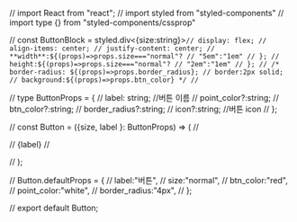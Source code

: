 // import React from "react";
// import styled from "styled-components"
// import type {} from "styled-components/cssprop"

// const ButtonBlock = styled.div<{size:string}>`
// display: flex;
// align-items: center;
// justify-content: center;
// **width**:${(props)=>props.size==="normal"?
// "5em":"1em"
// };
// height:${(props)=>props.size==="normal"?
// "2em":"1em"
// };
// /* border-radius: ${(props)=>props.border_radius};
// border:2px solid;
// background:${(props)=>props.btn_color} */
// `

// type ButtonProps = {
//     label: string; //버튼 이름 
//     point_color?:string;
//     btn_color?:string;
//     border_radius?:string;
//     icon?:string; //버튼 icon
//   };
  
//   const Button = ({size, label }: ButtonProps) => (
//     <div >
//     {label}
//     </Button>

//   );
  
//   Button.defaultProps = {
//     label:"버튼",
//     size:"normal",
//     btn_color:"red",
//     point_color:"white",
//     border_radius:"4px",
//   };
  
//   export default Button;
